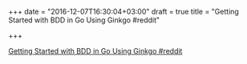 +++
date = "2016-12-07T16:30:04+03:00"
draft = true
title = "Getting Started with BDD in Go Using Ginkgo  #reddit"

+++

<p><a href="https://t.co/G4fmWnMdML">Getting Started with BDD in Go Using Ginkgo  #reddit</a></p>
